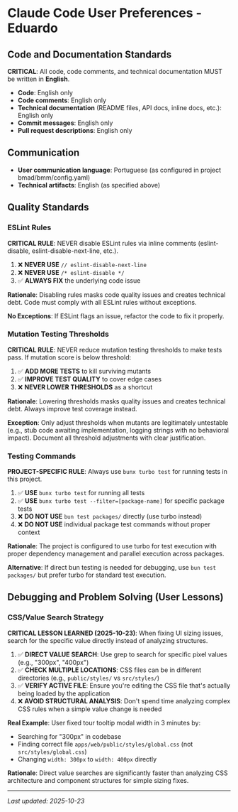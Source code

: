 # Claude Code User Preferences - Eduardo

## Code and Documentation Standards

**CRITICAL**: All code, code comments, and technical documentation MUST be
written in **English**.

- **Code**: English only
- **Code comments**: English only
- **Technical documentation** (README files, API docs, inline docs, etc.):
  English only
- **Commit messages**: English only
- **Pull request descriptions**: English only

## Communication

- **User communication language**: Portuguese (as configured in project
  bmad/bmm/config.yaml)
- **Technical artifacts**: English (as specified above)

## Quality Standards

### ESLint Rules

**CRITICAL RULE**: NEVER disable ESLint rules via inline comments
(eslint-disable, eslint-disable-next-line, etc.).

1. ❌ **NEVER USE** `// eslint-disable-next-line`
2. ❌ **NEVER USE** `/* eslint-disable */`
3. ✅ **ALWAYS FIX** the underlying code issue

**Rationale**: Disabling rules masks code quality issues and creates technical
debt. Code must comply with all ESLint rules without exceptions.

**No Exceptions**: If ESLint flags an issue, refactor the code to fix it
properly.

### Mutation Testing Thresholds

**CRITICAL RULE**: NEVER reduce mutation testing thresholds to make tests pass.
If mutation score is below threshold:

1. ✅ **ADD MORE TESTS** to kill surviving mutants
2. ✅ **IMPROVE TEST QUALITY** to cover edge cases
3. ❌ **NEVER LOWER THRESHOLDS** as a shortcut

**Rationale**: Lowering thresholds masks quality issues and creates technical
debt. Always improve test coverage instead.

**Exception**: Only adjust thresholds when mutants are legitimately untestable
(e.g., stub code awaiting implementation, logging strings with no behavioral
impact). Document all threshold adjustments with clear justification.

### Testing Commands

**PROJECT-SPECIFIC RULE**: Always use `bunx turbo test` for running tests in
this project.

1. ✅ **USE** `bunx turbo test` for running all tests
2. ✅ **USE** `bunx turbo test --filter=[package-name]` for specific package
   tests
3. ❌ **DO NOT USE** `bun test packages/` directly (use turbo instead)
4. ❌ **DO NOT USE** individual package test commands without proper context

**Rationale**: The project is configured to use turbo for test execution with
proper dependency management and parallel execution across packages.

**Alternative**: If direct bun testing is needed for debugging, use
`bun test packages/` but prefer turbo for standard test execution.

## Debugging and Problem Solving (User Lessons)

### CSS/Value Search Strategy

**CRITICAL LESSON LEARNED (2025-10-23)**: When fixing UI sizing issues, search
for the specific value directly instead of analyzing structures.

1. ✅ **DIRECT VALUE SEARCH**: Use grep to search for specific pixel values
   (e.g., "300px", "400px")
2. ✅ **CHECK MULTIPLE LOCATIONS**: CSS files can be in different directories
   (e.g., `public/styles/` vs `src/styles/`)
3. ✅ **VERIFY ACTIVE FILE**: Ensure you're editing the CSS file that's actually
   being loaded by the application
4. ❌ **AVOID STRUCTURAL ANALYSIS**: Don't spend time analyzing complex CSS
   rules when a simple value change is needed

**Real Example**: User fixed tour tooltip modal width in 3 minutes by:

- Searching for "300px" in codebase
- Finding correct file `apps/web/public/styles/global.css` (not
  `src/styles/global.css`)
- Changing `width: 300px` to `width: 400px` directly

**Rationale**: Direct value searches are significantly faster than analyzing CSS
architecture and component structures for simple sizing fixes.

---

_Last updated: 2025-10-23_
